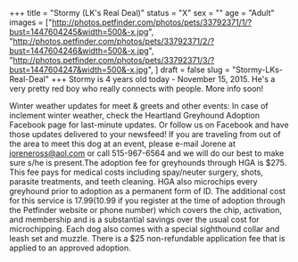 +++
title = "Stormy (LK's Real Deal)"
status = "X"
sex = ""
age = "Adult"
images = ["http://photos.petfinder.com/photos/pets/33792371/1/?bust=1447604245&width=500&-x.jpg",
"http://photos.petfinder.com/photos/pets/33792371/2/?bust=1447604246&width=500&-x.jpg",
"http://photos.petfinder.com/photos/pets/33792371/3/?bust=1447604247&width=500&-x.jpg",
]
draft = false
slug = "Stormy-LKs-Real-Deal"
+++
Stormy is 4 years old today - November 15, 2015. He's a very pretty red boy who really connects with people. More info soon!


Winter weather updates for meet & greets and other events: In case of inclement winter weather, check the Heartland Greyhound Adoption Facebook page for last-minute updates. Or follow us on Facebook and have those updates delivered to your newsfeed!
If you are traveling from out of the area to meet this dog at an event, please e-mail Jorene at joreneross@aol.com or call 515-967-6564 and we will do our best to make sure s/he is present.The adoption fee for greyhounds through HGA is $275. This fee pays for medical costs including spay/neuter surgery, shots, parasite treatments, and teeth cleaning. HGA also microchips every greyhound prior to adoption as a permanent form of ID. The additional cost for this service is $17.99 ($10.99 if you register at the time of adoption through the Petfinder website or phone number) which covers the chip, activation, and membership and is a substantial savings over the usual cost for microchipping. Each dog also comes with a special sighthound collar and leash set and muzzle. There is a $25 non-refundable application fee that is applied to an approved adoption.
